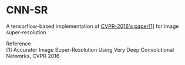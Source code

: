 # CNN-SR
A tensorflow-based implementation of [CVPR-2016's paper[1]](http://cv.snu.ac.kr/research/VDSR/) for image super-resolution   

Reference  
[1] Accurater Image Super-Resolution Using Very Deep Convolutional Networks, CVPR 2016
